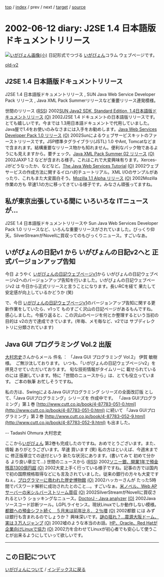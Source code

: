 [top](https://igapyon.github.io/diary/) 
 / [index](https://igapyon.github.io/diary/2002/index.html) 
 / prev 
 / next 
 / [target](https://igapyon.github.io/diary/2002/ig020612.html) 
 / [source](https://github.com/igapyon/diary/blob/gh-pages/2002/ig020612.html.src.md) 

2002-06-12 diary: J2SE 1.4 日本語版ドキュメントリリース
=====================================================================================================
[![いがぴょん画像(小)](https://igapyon.github.io/diary/images/iga200306s.jpg "いがぴょん")](https://igapyon.github.io/diary/memo/memoigapyon.html) 日記形式でつづる [いがぴょん](https://igapyon.github.io/diary/memo/memoigapyon.html)コラム ウェブページです。

[old-v2](ig020612-orig.html)

## J2SE 1.4 日本語版ドキュメントリリース

J2SE 1.4 日本語版ドキュメントリリース , SUN Java Web Service Developer Pack リリース , Java XML Pack Summerリリースなど重要リリース連発模様。




 


世間のリリース ([RSS](ig020612-release.xml)) 2002[SUN Java2 SDK, Standard Edition, 1.4日本語版ドキュメントリリース](http://java.sun.com/j2se/1.4/ja/download.html) [(O)](http://java.sun.com/j2se/1.4/ja/download.html) 2002J2SE 1.4 ドキュメントの日本語版リリースです。とても嬉しいです。今までは 1.3用日本語ドキュメントで代用していました。Java屋で1.4をお使いのみなさまには入手をお勧めします。[Java Web Services Developer Pack 1.0 リリース](http://java.sun.com/webservices/webservicespack.html) [(O)](http://java.sun.com/webservices/webservicespack.html) 2002Sunによるウェブサービスキットのファーストリリースです。JSP標準タグライブラリ(JSTL) 1.0 やAnt, Tomcatなどまで含まれます。結構重要なリリース物かも知れません。便利なパック物であるようにも見えますから。要チェック。[Java XML Pack Summer 02 リリース](http://java.sun.com/xml/) [(O)](http://java.sun.com/xml/) 2002JAXP 1.2 などが含まれる様子。これはこれで大変興味有ります。Xerces-Jがどうなったか、などなど。[The Java Web Services Tutorial](http://java.sun.com/webservices/docs/1.0/tutorial/index.html) [(O)](http://java.sun.com/webservices/docs/1.0/tutorial/index.html) 2002ウェブサービスの作成方法に関するイロハ的チュートリアル。XML I/Oのサンプルがあったり、これもまた大変面白そう。[Mozilla 1.1 Alpha リリース](http://www.mozilla.org/) [(O)](http://www.mozilla.org/) 2002Mozilla作業の方も 早速1.1の方に移ってきている様子です。みなさん頑張ってますね。

## 私が東京出張している間に いろいろな ITニュースが…


J2SE 1.4 日本語版ドキュメントリリースや Sun Java Web Services Developer
Pack 1.0 リリースなど、いろんな重要リリースがされていました。びっくり仰天。SilverStreamがNovellに買収ってのもびっくりニュース。すごいなあ。

## いがぴょんの日記v1 から いがぴょんの日記v2へと 正式バージョンアップ告知


今日 ようやく [いがぴょんの日記ウェブページv1](http://www.nttd-bb.com/solution/igapyon1/)から いがぴょんの日記ウェブページv2へのバージョンアップ告知を行いました。いがぴょんの日記ウェブページv2
は 今日から正式リリースと言うことになります。長いRCを経て 果たして安定感が向上しているかどうか
(笑)

で、今日 [いがぴょんの日記ウェブページv1](http://www.nttd-bb.com/solution/igapyon1/)のバージョンアップ告知に関する更新作業をしていたら、v1って ものすごく沢山の日記ページがあるもんですね。感心しました。今振り返ると、この沢山のページを何とか整理するという当初の目的は v2の方で達成できています。(年毎、メモ毎など、v2では サブディレクトリに分類されています)

## Java GUI プログラミング Vol.2 出版


[大村忠史](http://www.cutt.co.jp/book/4-87783-052-9.html)さんからメール
件名  ：  「Java GUI プログラミング Vol.2」
伊賀 敏樹 様。　ご無沙汰しております。
いつも、「いがぴょんの日記ウェブページv2」を 拝見させていただいております。
旬な技術情報がタイムリーに 載せられているのには 感謝しています。特に「世間のニュースから」は、とても役立っています。
ご本の執筆 お忙しそうですね。

私の方は、SwingによるJava GUIプログラミング シリーズの全面改訂版 として、「Java
GUIプログラミング」シリーズを 作成中です。
「Java GUIプログラミング」第１巻
  [http://www.cutt.co.jp/book/4-87783-051-0.html](http://www.cutt.co.jp/book/4-87783-051-0.html)
  に続いて
  「Java GUIプログラミング」第２巻
  [http://www.cutt.co.jp/book/4-87783-052-9.html](http://www.cutt.co.jp/book/4-87783-052-9.html)
  も出ました。


--
Tadashi Ohmura 大村忠史

ここから[いがぴょん](http://www.igapyon.jp/igapyon/diary/memo/memoigapyon.html)
第2巻も完成したのですね。おめでとうございます。また、情報 ありがとうございます。早速
買います (笑)
私の方はといえば、今週末までに 修正版章立ての送付という 新たな状況にあります。(書いてみて
初めて分かる より良い章立て…)
世間のニュースから ([RSS](ig020612-news.xml)) 2002[ソニー銀、開業1年で預金残高1300億円超](http://www.zdnet.co.jp/news/0206/11/njbt_12.html) [(O)](http://www.zdnet.co.jp/news/0206/11/njbt_12.html) 2002大変上手く行っている様子ですね。記事の方では国内で初の国際規格取得などにも言及されていました。従来の銀行の方々も大変ですねぇ。[プログラマーに救われた歴史博物館](http://www.zdnet.co.jp/news/0206/12/nebt_06.html) [(O)](http://www.zdnet.co.jp/news/0206/12/nebt_06.html) 2002ハッカーさんが たった5時間でパスワード解析に成功されたとのこと…。すごいなぁ。[米ノベル、Web APサーバーの米シルバーストリーム買収](http://biztech.nikkeibp.co.jp/wcs/show/leaf?CID=onair/biztech/ex01/190137) [(O)](http://biztech.nikkeibp.co.jp/wcs/show/leaf?CID=onair/biztech/ex01/190137) 2002SilverStreamがNovellに買収されるという ショッキングなニュース。[DoctorJ - Java analyzer](http://doctorj.sourceforge.net/) [(O)](http://doctorj.sourceforge.net/) 2002Javaソースコード診断ツール。LGPLライセンス。現状Linuxでしか動作しない模様。[都銀への預金シフト続く　５月末は前年比８．２％増](http://www.asahi.com/business/update/0608/006.html) [(O)](http://www.asahi.com/business/update/0608/006.html) 2002都銀 には みずほ銀行も含まれるのでしょうか？ 興味深いです。[謎の揺れ？…震源大阪ドーム、実は３万人ジャンプ](http://www.yomiuri.co.jp/04/20020607ic16.htm) [(O)](http://www.yomiuri.co.jp/04/20020607ic16.htm) 2002嘘のような本当のお話。[HP、Oracle、Red Hatが企業向けLinuxで協力](http://biztech.nikkeibp.co.jp/wcs/show/leaf?CID=onair/biztech/comp/189537) [(O)](http://biztech.nikkeibp.co.jp/wcs/show/leaf?CID=onair/biztech/comp/189537) 2002力を合わせてLinuxが初心者でも安心して使うことが出来るようにしていって欲しいです。


----------------------------------------------------------------------------------------------------

## この日記について
[いがぴょんについて](https://igapyon.github.io/diary/memo/memoigapyon.html) / [インデックスに戻る](https://igapyon.github.io/diary/idxall.html)
